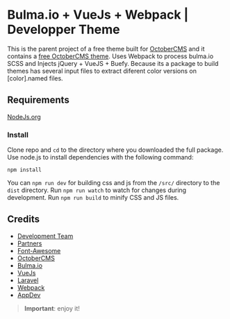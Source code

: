 Bulma.io + VueJs + Webpack | Developper Theme
==========

This is the parent project of a free theme built for [OctoberCMS](http://octobercms.com) and it contains a [free OctoberCMS theme](https://github.com/kikoseijo/oc-bulma-theme).
Uses Webpack to process bulma.io SCSS and Injects jQuery + VueJS + Buefy.
Because its a package to build themes has several input files to extract diferent color versions on [color].named files.

## Requirements

[NodeJs.org](https://nodejs.org/)

### Install

Clone repo and `cd` to the directory where you downloaded the full package. Use node.js to install dependencies with the following command:

    npm install

You can `npm run dev` for building css and js from the `/src/` directory to the `dist` directory.
Run `npm run watch` to watch for changes during development.
Run `npm run build` to minify CSS and JS files.


## Credits
* [Development Team](http://sunnyface.com)
* [Partners](http://sosvecinos.com "Herramientas para comunidades de propietarios y vecinos")
* [Font-Awesome](http://fontawesome.io "Font icons pro")
* [OctoberCMS](http://octobercms.com "Laravel CMS")
* [Bulma.io](http://bulma.io "Flexbox based CSS framework")
* [VueJs](https://vuejs.org "VueJS for dynamic javascript")
* [Laravel](https://laravel.com "For Web Artisans")
* [Webpack](https://webpack.js.org "javascripts + assets manager")
* [AppDev](http://gestorapp.com "Gestor de aplicaciones móviles")



> **Important**: enjoy it!
